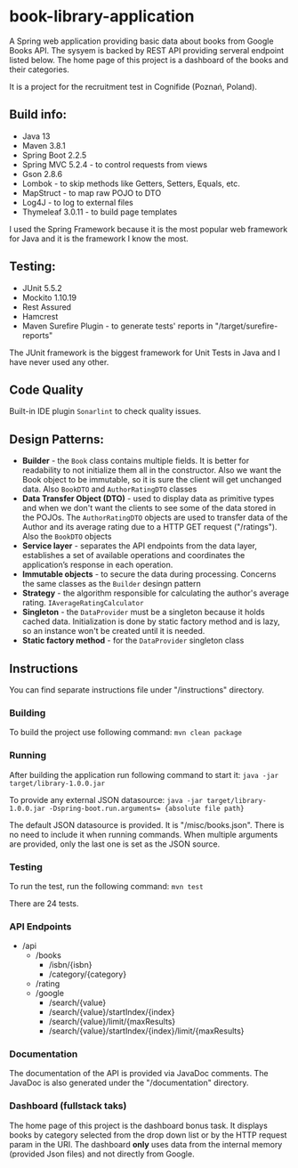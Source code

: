 # book-library-application
A Spring web application providing basic data about books from Google Books API. The sysyem is backed by REST API providing serveral endpoint listed below.
The home page of this project is a dashboard of the books and their categories.

It is a project for the recruitment test in Cognifide (Poznań, Poland).

## Build info:
  - Java 13
  - Maven 3.8.1
  - Spring Boot 2.2.5
  - Spring MVC 5.2.4 - to control requests from views
  - Gson 2.8.6
  - Lombok - to skip methods like Getters, Setters, Equals, etc.
  - MapStruct - to map raw POJO to DTO
  - Log4J - to log to external files
  - Thymeleaf 3.0.11 - to build page templates
  
I used the Spring Framework because it is the most popular web framework for Java and it is the framework I know the most.

## Testing:
  - JUnit 5.5.2
  - Mockito 1.10.19
  - Rest Assured
  - Hamcrest
  - Maven Surefire Plugin - to generate tests' reports in "/target/surefire-reports"
  
The JUnit framework is the biggest framework for Unit Tests in Java and I have never used any other. 

## Code Quality
Built-in IDE plugin `Sonarlint` to check quality issues.
  
## Design Patterns:
  - **Builder** - the `Book` class contains multiple fields. It is better for readability to not initialize them all in the constructor. Also we want the Book object to be immutable, so it is sure the client will get unchanged data. Also `BookDTO` and `AuthorRatingDTO` classes
  - **Data Transfer Object (DTO)** - used to display data as primitive types and when we don't want the clients to see some of the data stored in the POJOs. The `AuthorRatingDTO` objects are used to transfer data of the Author and its average rating due to a HTTP GET request ("/ratings"). Also the `BookDTO` objects
  - **Service layer** - separates the API endpoints from the data layer, establishes a set of available operations and coordinates the application’s response in each operation.
  - **Immutable objects** - to secure the data during processing. Concerns the same classes as the `Builder` desingn pattern
  - **Strategy** - the algorithm responsible for calculating the author's average rating. `IAverageRatingCalculator`
  - **Singleton** - the `DataProvider` must be a singleton because it holds cached data. Initialization is done by static factory method and is lazy, so an instance won't be created until it is needed.
  - **Static factory method** - for the `DataProvider` singleton class

## Instructions
You can find separate instructions file under "/instructions" directory.
### Building 
 To build the project use following command: `mvn clean package`
### Running 
 After building the application run following command to start it: `java -jar target/library-1.0.0.jar`
 
 To provide any external JSON datasource: `java -jar target/library-1.0.0.jar -Dspring-boot.run.arguments= {absolute file path}`
 
 The default JSON datasource is provided. It is "/misc/books.json". There is no need to include it when running commands. When multiple arguments are provided, only the last one is set as the JSON source.
### Testing
 To run the test, run the following command: `mvn test`
 
 There are 24 tests.
 
### API Endpoints
  - /api
    - /books
      - /isbn/{isbn}
      - /category/{category}
    - /rating
    - /google
      - /search/{value}
      - /search/{value}/startIndex/{index}
      - /search/{value}/limit/{maxResults}
      - /search/{value}/startIndex/{index}/limit/{maxResults}
      
### Documentation
The documentation of the API is provided via JavaDoc comments. The JavaDoc is also generated under the "/documentation" directory.

### Dashboard (fullstack taks)
The home page of this project is the dashboard bonus task. It displays books by category selected from the drop down list or by the HTTP request param in the URI. The dashboard **only** uses data from the internal memory (provided Json files) and not directly from Google. 
